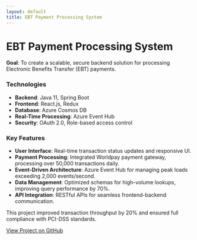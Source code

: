 ```yaml
---
layout: default
title: EBT Payment Processing System
---
```


# EBT Payment Processing System

**Goal**: To create a scalable, secure backend solution for processing Electronic Benefits Transfer (EBT) payments.

### Technologies
- **Backend**: Java 11, Spring Boot
- **Frontend**: React.js, Redux
- **Database**: Azure Cosmos DB
- **Real-Time Processing**: Azure Event Hub
- **Security**: OAuth 2.0, Role-based access control

### Key Features
- **User Interface**: Real-time transaction status updates and responsive UI.
- **Payment Processing**: Integrated Worldpay payment gateway, processing over 50,000 transactions daily.
- **Event-Driven Architecture**: Azure Event Hub for managing peak loads exceeding 2,000 events/second.
- **Data Management**: Optimized schemas for high-volume lookups, improving query performance by 70%.
- **API Integration**: RESTful APIs for seamless frontend-backend communication.
  
This project improved transaction throughput by 20% and ensured full compliance with PCI-DSS standards.

[View Project on GitHub](https://github.com/phaneendras9/ebt-payment-system)
